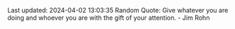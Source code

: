 Last updated: 2024-04-02 13:03:35
Random Quote: Give whatever you are doing and whoever you are with the gift of your attention. - Jim Rohn